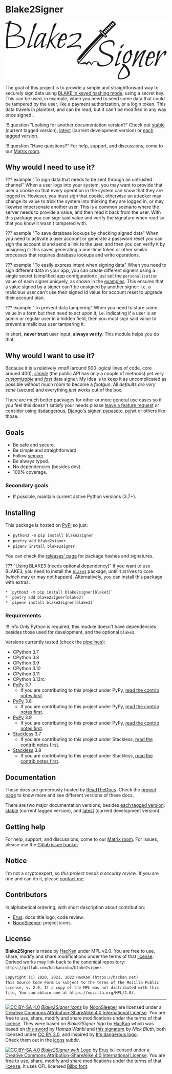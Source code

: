 # Blake2Signer

![Blake2Signer](img/title.svg)

The goal of this project is to provide a simple and straightforward way to securely sign data using [BLAKE in keyed hashing mode](https://docs.python.org/3/library/hashlib.html#keyed-hashing), using a secret key. This can be used, in example, when you need to send some data that could be tampered by the user, like a payment authorization, or a login token. This data travels in plaintext, and can be read, but it can't be modified in any way once signed!.

!!! question "Looking for another documentation version?"
    Check out [stable](https://blake2signer.hackan.net/en/stable/) (current tagged version), [latest](https://blake2signer.hackan.net/en/latest/) (current development version) or [each tagged version](https://readthedocs.org/projects/blake2signer).

!!! question "Have questions?"
    For help, support, and discussions, come to our [Matrix room](https://matrix.to/#/#blake2signer:mozilla.org).

## Why would I need to use it?

??? example "To sign data that needs to be sent through an untrusted channel"
    When a user logs into your system, you may want to provide that user a cookie so that every operation in the system can know that they are logged in. However, you must sign that cookie, otherwise an attacker may change its value to trick the system into thinking they are logged in, or may likewise impersonate another user. This is a common scenario where the server needs to provide a value, and then read it back from the user. With this package you can sign said value and verify the signature when read so that you know it wasn't tampered with.

??? example "To save database lookups by checking signed data"
    When you need to activate a user account or generate a password reset you can sign the account id and send a link to the user, and then you can verify it by unsigning it: this saves generating a one-time token or other similar processes that requires database lookups and write operations.

??? example "To easily express intent when signing data"
    When you need to sign different data in your app, you can create different signers using a single secret (simplified app configuration): just set the `personalisation` value of each signer uniquely, as shown in the [examples](examples.md). This ensures that a value signed by a signer can't be unsigned by another signer: i.e. a malicious user can't use their signed id value for account reset to upgrade their account plan.

??? example "To prevent data tampering"
    When you need to store some value in a form but then need to act upon it, i.e. indicating if a user is an admin or regular user in a hidden field, then you must sign said value to prevent a malicious user tampering it.

In short, **never trust** user input, **always verify**. This module helps you do that.

## Why would I want to use it?

Because it is a relatively *small* (around 900 logical lines of code, core around 400), *[simple](details.md)* (the public API has only a couple of methods) yet very *[customizable](details.md#encoders-serializers-and-compressors)* and *[fast](comparison.md#performance-comparison)* data signer. My idea is to keep it as uncomplicated as possible without much room to become a *footgun*. All *defaults are very sane* (secure) and everything *just works* out of the box.

 There are much better packages for other or more general use cases so if you feel this doesn't satisfy your needs please [leave a feature request](https://gitlab.com/hackancuba/blake2signer/-/issues) or consider using [itsdangerous](https://itsdangerous.palletsprojects.com), [Django's signer](https://docs.djangoproject.com/en/dev/topics/signing), [pypaseto](https://github.com/rlittlefield/pypaseto), [pyjwt](https://github.com/jpadilla/pyjwt) or others like those.

## Goals

* Be safe and secure.
* Be simple and straightforward.
* Follow [semver](https://semver.org/).
* Be always typed.
* No dependencies (besides dev).
* 100% coverage.

### Secondary goals

* If possible, maintain current active Python versions (3.7+).

## Installing

This package is hosted on [PyPi](https://pypi.org/project/blake2signer) so just:

* `python3 -m pip install blake2signer`
* `poetry add blake2signer`
* `pipenv install blake2signer`

You can check the [releases' page](https://gitlab.com/hackancuba/blake2signer/-/releases) for package hashes and signatures.

??? "Using BLAKE3 (needs optional dependency)"
    If you want to use BLAKE3, you need to install the [`blake3`](https://pypi.org/project/blake3/) package, until it arrives to core (which may or may not happen). Alternatively, you can install this package with extras:

    * `python3 -m pip install blake2signer[blake3]`
    * `poetry add blake2signer[blake3]`
    * `pipenv install blake2signer[blake3]`

### Requirements

!!! info
    Only Python is required, this module doesn't have dependencies besides those used for development, and the optional `blake3`.

Versions currently tested (check the [pipelines](https://gitlab.com/hackancuba/blake2signer/-/pipelines)):

* CPython 3.7
* CPython 3.8
* CPython 3.9
* CPython 3.10
* CPython 3.11
* CPython 3.12rc
* [PyPy](https://www.pypy.org) 3.7
    * If you are contributing to this project under PyPy, [read the contrib notes first](contrib.md#working-under-pypy).
* [PyPy](https://www.pypy.org) 3.8
    * If you are contributing to this project under PyPy, [read the contrib notes first](contrib.md#working-under-pypy).
* [PyPy](https://www.pypy.org) 3.9
    * If you are contributing to this project under PyPy, [read the contrib notes first](contrib.md#working-under-pypy).
* [Stackless](https://github.com/stackless-dev/stackless/wiki) 3.7
    * If you are contributing to this project under Stackless, [read the contrib notes first](contrib.md#working-under-stackless).
* [Stackless](https://github.com/stackless-dev/stackless/wiki) 3.8
    * If you are contributing to this project under Stackless, [read the contrib notes first](contrib.md#working-under-stackless).

## Documentation

These docs are generously hosted by [ReadTheDocs](https://readthedocs.org). Check the [project page](https://readthedocs.org/projects/blake2signer) to know more and see different versions of these docs.

There are two major documentation versions, besides [each tagged version](https://readthedocs.org/projects/blake2signer): [stable](https://blake2signer.hackan.net/en/stable/) (current tagged version), and [latest](https://blake2signer.hackan.net/en/latest/) (current development version).

## Getting help

For help, support, and discussions, come to our [Matrix room](https://matrix.to/#/#blake2signer:mozilla.org). For issues, please use the [Gitlab issue tracker](https://gitlab.com/hackancuba/blake2signer/-/issues).

## Notice

I'm not a cryptoexpert, so *this project needs a security review*. If you are one and can do it, please [contact me](https://hackan.net).

## Contributors

In alphabetical ordering, with short description about contribution:

* [Erus](https://gitlab.com/erudin): docs title logo, code review.
* [NoonSleeper](https://gitlab.com/noonsleeper): project icons.

## License

**Blake2Signer** is made by [HacKan](https://hackan.net) under MPL v2.0. You are free to use, share, modify and share modifications under the terms of that [license](https://gitlab.com/hackancuba/blake2signer/-/blob/bb95e04c7ff3eb73aa0d923898f5eff5abad9768/LICENSE).  Derived works may link back to the canonical repository: `https://gitlab.com/hackancuba/blake2signer`.

    Copyright (C) 2020, 2021, 2022 HacKan (https://hackan.net)
    This Source Code Form is subject to the terms of the Mozilla Public
    License, v. 2.0. If a copy of the MPL was not distributed with this
    file, You can obtain one at https://mozilla.org/MPL/2.0/.

----

[![CC BY-SA 4.0](https://i.creativecommons.org/l/by-sa/4.0/80x15.png)](https://creativecommons.org/licenses/by-sa/4.0/) *[Blake2Signer icons](https://gitlab.com/hackancuba/blake2signer/-/blob/main/icons)* by [NoonSleeper](https://gitlab.com/noonsleeper) are licensed under a [Creative Commons Attribution-ShareAlike 4.0 International License](https://creativecommons.org/licenses/by-sa/4.0/). You are free to use, share, modify and share modifications under the terms of that [license](https://creativecommons.org/licenses/by-sa/4.0/). They were based on *Blake2Signer logo* by [HacKan](https://hackan.net) which was based on [this sword](https://thenounproject.com/term/samurai-sword/2044449/) by *Hamza Wahbi* and [this signature](https://thenounproject.com/term/sign/184638/) by *Nick Bluth*, both licensed under [CC BY 3.0](https://creativecommons.org/licenses/by/3.0/), and inspired by [It's dangerous logo](https://itsdangerous.palletsprojects.com/en/1.1.x/_images/itsdangerous-logo.png).  
Check them out in the [icons](https://gitlab.com/hackancuba/blake2signer/-/blob/main/icons) subdir.

[![CC BY-SA 4.0](https://i.creativecommons.org/l/by-sa/4.0/80x15.png)](https://creativecommons.org/licenses/by-sa/4.0/) *[Blake2Signer with Logo](img/title.svg)* by [Erus](https://gitlab.com/erudin) is licensed under a [Creative Commons Attribution-ShareAlike 4.0 International License](https://creativecommons.org/licenses/by-sa/4.0/). You are free to use, share, modify and share modifications under the terms of that [license](https://creativecommons.org/licenses/by-sa/4.0/). It uses OFL licensed [Bilbo font](https://fontesk.com/bilbo-font).
